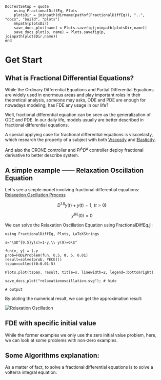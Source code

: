 ```@meta
DocTestSetup = quote
    using FractionalDiffEq, Plots
    plotsDir = joinpath(dirname(pathof(FractionalDiffEq)), "..", "docs", "build", "plots")
    mkpath(plotsDir)
    save_docs_plot(name) = Plots.savefig(joinpath(plotsDir,name))
    save_docs_plot(p, name) = Plots.savefig(p, joinpath(plotsDir,name))
end
```

# Get Start

## What is Fractional Differential Equations?

While the Ordinary Differential Equations and Partial Differential Equations are widely used in enormous areas and play important roles in their theoretical analysis, someone may asks, ODE and PDE are enough for nowadays modeling, has FDE any usage in our life?

Well, fractional differential equation can be seen as the generalization of ODE and PDE. In our daily life, models usually are better described in fractional differential equations.

A special applying case for fractional differential equations is viscoelasty, which research the property of a subject with both [Viscosity](https://en.wikipedia.org/wiki/Viscosity) and [Elasticity](https://en.wikipedia.org/wiki/Elasticity_(physics)). 

And also the CRONE controller and $PI^\lambda D^\mu$ controller deploy fractional derivative to better describe system. 

## A simple example —— Relaxation Oscillation Equation

Let's see a simple model involving fractional differential equations: [Relaxation Oscillation Process](https://encyclopediaofmath.org/wiki/Relaxation_oscillation)

```math
D^{1.8}y(t)+y(t)=1,\ (t>0)
```

```math
y^{(k)}(0)=0
```

We can solve the Relaxation Oscillation Equation using FractionalDiffEq.jl:

```jldoctest; output = false
using FractionalDiffEq, Plots, LaTeXStrings

s="\$D^{0.5}y(x)=1-y,\\ y(0)=0\$"

fun(x, y) = 1-y
prob=FODEProblem(fun, 0.5, 0, 5, 0.01)
result=solve(prob, PECE())
tspan=collect(0:0.01:5)

Plots.plot(tspan, result, title=s, linewidth=2, legend=:bottomright)

save_docs_plot("relaxationoscillation.svg"); # hide

# output

```

By ploting the numerical result, we can get the approximation result:

![Relaxation Oscillation](../../plots/relaxationoscillation.svg)

## FDE with specific initial value

While the former examples we only use the zero initial value problem, here, we can look at some problems with non-zero examples.

## Some Algorithms explanation:

As a matter of fact, to solve a fractional differential equations is to solve a volterra integral equation:


